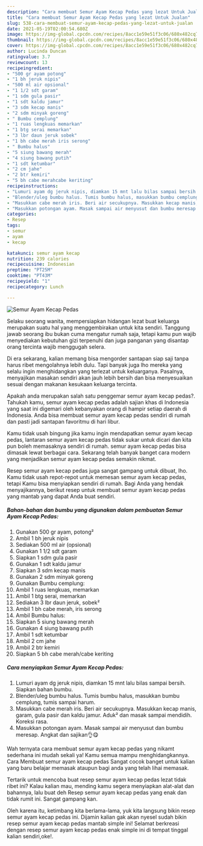 ```yaml
---
description: "Cara membuat Semur Ayam Kecap Pedas yang lezat Untuk Jualan"
title: "Cara membuat Semur Ayam Kecap Pedas yang lezat Untuk Jualan"
slug: 538-cara-membuat-semur-ayam-kecap-pedas-yang-lezat-untuk-jualan
date: 2021-05-19T02:00:54.680Z
image: https://img-global.cpcdn.com/recipes/8acc1e59e51f3c06/680x482cq70/semur-ayam-kecap-pedas-foto-resep-utama.jpg
thumbnail: https://img-global.cpcdn.com/recipes/8acc1e59e51f3c06/680x482cq70/semur-ayam-kecap-pedas-foto-resep-utama.jpg
cover: https://img-global.cpcdn.com/recipes/8acc1e59e51f3c06/680x482cq70/semur-ayam-kecap-pedas-foto-resep-utama.jpg
author: Lucinda Duncan
ratingvalue: 3.7
reviewcount: 13
recipeingredient:
- "500 gr ayam potong"
- "1 bh jeruk nipis"
- "500 ml air opsional"
- "1 1/2 sdt garam"
- "1 sdm gula pasir"
- "1 sdt kaldu jamur"
- "3 sdm kecap manis"
- "2 sdm minyak goreng"
- " Bumbu cemplung"
- "1 ruas lengkuas memarkan"
- "1 btg serai memarkan"
- "3 lbr daun jeruk sobek"
- "1 bh cabe merah iris serong"
- " Bumbu halus"
- "5 siung bawang merah"
- "4 siung bawang putih"
- "1 sdt ketumbar"
- "2 cm jahe"
- "2 btr kemiri"
- "5 bh cabe merahcabe keriting"
recipeinstructions:
- "Lumuri ayam dg jeruk nipis, diamkan 15 mnt lalu bilas sampai bersih. Siapkan bahan bumbu."
- "Blender/uleg bumbu halus. Tumis bumbu halus, masukkan bumbu cemplung, tumis sampai harum."
- "Masukkan cabe merah iris. Beri air secukupnya. Masukkan kecap manis, garam, gula pasir dan kaldu jamur. Aduk² dan masak sampai mendidih. Koreksi rasa."
- "Masukkan potongan ayam. Masak sampai air menyusut dan bumbu meresap. Angkat dan sajikan👌😋"
categories:
- Resep
tags:
- semur
- ayam
- kecap

katakunci: semur ayam kecap 
nutrition: 239 calories
recipecuisine: Indonesian
preptime: "PT25M"
cooktime: "PT43M"
recipeyield: "1"
recipecategory: Lunch

---
```



![Semur Ayam Kecap Pedas](https://img-global.cpcdn.com/recipes/8acc1e59e51f3c06/680x482cq70/semur-ayam-kecap-pedas-foto-resep-utama.jpg)

Selaku seorang wanita, mempersiapkan hidangan lezat buat keluarga merupakan suatu hal yang menggembirakan untuk kita sendiri. Tanggung jawab seorang ibu bukan cuma mengatur rumah saja, tetapi kamu pun wajib menyediakan kebutuhan gizi terpenuhi dan juga panganan yang disantap orang tercinta wajib menggugah selera.

Di era  sekarang, kalian memang bisa mengorder santapan siap saji tanpa harus ribet mengolahnya lebih dulu. Tapi banyak juga lho mereka yang selalu ingin menghidangkan yang terlezat untuk keluarganya. Pasalnya, menyajikan masakan sendiri akan jauh lebih bersih dan bisa menyesuaikan sesuai dengan makanan kesukaan keluarga tercinta. 



Apakah anda merupakan salah satu penggemar semur ayam kecap pedas?. Tahukah kamu, semur ayam kecap pedas adalah sajian khas di Indonesia yang saat ini digemari oleh kebanyakan orang di hampir setiap daerah di Indonesia. Anda bisa membuat semur ayam kecap pedas sendiri di rumah dan pasti jadi santapan favoritmu di hari libur.

Kamu tidak usah bingung jika kamu ingin mendapatkan semur ayam kecap pedas, lantaran semur ayam kecap pedas tidak sukar untuk dicari dan kita pun boleh memasaknya sendiri di rumah. semur ayam kecap pedas bisa dimasak lewat berbagai cara. Sekarang telah banyak banget cara modern yang menjadikan semur ayam kecap pedas semakin nikmat.

Resep semur ayam kecap pedas juga sangat gampang untuk dibuat, lho. Kamu tidak usah repot-repot untuk memesan semur ayam kecap pedas, tetapi Kamu bisa menyiapkan sendiri di rumah. Bagi Anda yang hendak menyajikannya, berikut resep untuk membuat semur ayam kecap pedas yang mantab yang dapat Anda buat sendiri.

<!--inarticleads1-->

##### Bahan-bahan dan bumbu yang digunakan dalam pembuatan Semur Ayam Kecap Pedas:

1. Gunakan 500 gr ayam, potong²
1. Ambil 1 bh jeruk nipis
1. Sediakan 500 ml air (opsional)
1. Gunakan 1 1/2 sdt garam
1. Siapkan 1 sdm gula pasir
1. Gunakan 1 sdt kaldu jamur
1. Siapkan 3 sdm kecap manis
1. Gunakan 2 sdm minyak goreng
1. Gunakan  Bumbu cemplung:
1. Ambil 1 ruas lengkuas, memarkan
1. Ambil 1 btg serai, memarkan
1. Sediakan 3 lbr daun jeruk, sobek²
1. Ambil 1 bh cabe merah, iris serong
1. Ambil  Bumbu halus:
1. Siapkan 5 siung bawang merah
1. Gunakan 4 siung bawang putih
1. Ambil 1 sdt ketumbar
1. Ambil 2 cm jahe
1. Ambil 2 btr kemiri
1. Siapkan 5 bh cabe merah/cabe keriting




<!--inarticleads2-->

##### Cara menyiapkan Semur Ayam Kecap Pedas:

1. Lumuri ayam dg jeruk nipis, diamkan 15 mnt lalu bilas sampai bersih. Siapkan bahan bumbu.
1. Blender/uleg bumbu halus. Tumis bumbu halus, masukkan bumbu cemplung, tumis sampai harum.
1. Masukkan cabe merah iris. Beri air secukupnya. Masukkan kecap manis, garam, gula pasir dan kaldu jamur. Aduk² dan masak sampai mendidih. Koreksi rasa.
1. Masukkan potongan ayam. Masak sampai air menyusut dan bumbu meresap. Angkat dan sajikan👌😋




Wah ternyata cara membuat semur ayam kecap pedas yang nikamt sederhana ini mudah sekali ya! Kamu semua mampu menghidangkannya. Cara Membuat semur ayam kecap pedas Sangat cocok banget untuk kalian yang baru belajar memasak ataupun bagi anda yang telah lihai memasak.

Tertarik untuk mencoba buat resep semur ayam kecap pedas lezat tidak ribet ini? Kalau kalian mau, mending kamu segera menyiapkan alat-alat dan bahannya, lalu buat deh Resep semur ayam kecap pedas yang enak dan tidak rumit ini. Sangat gampang kan. 

Oleh karena itu, ketimbang kita berlama-lama, yuk kita langsung bikin resep semur ayam kecap pedas ini. Dijamin kalian gak akan nyesel sudah bikin resep semur ayam kecap pedas mantab simple ini! Selamat berkreasi dengan resep semur ayam kecap pedas enak simple ini di tempat tinggal kalian sendiri,oke!.

